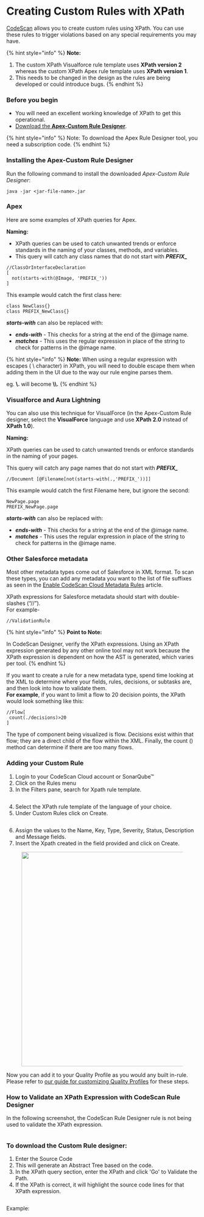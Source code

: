 # Creating Custom Rules with XPath

[CodeScan](https://www.codescan.io/) allows you to create custom rules using XPath. You can use these rules to trigger violations based on any special requirements you may have.

{% hint style="info" %}
**Note:**

1. The custom XPath Visualforce rule template uses **XPath version 2** whereas the custom XPath Apex rule template uses **XPath version 1**.
2. This needs to be changed in the design as the rules are being developed or could introduce bugs.
{% endhint %}

### Before you begin <a href="#before-you-begin" id="before-you-begin"></a>

* You will need an excellent working knowledge of XPath to get this operational.
* [Download the **Apex-Custom Rule Designer**](https://license.codescan.io/index.php/download/login?path=codescan-designer-22.6.2.jar).

{% hint style="info" %}
Note: To download the Apex Rule Designer tool, you need a subscription code.
{% endhint %}

### Installing the Apex-Custom Rule Designer

Run the following command to install the downloaded _Apex-Custom Rule Designer_:

```
java -jar <jar-file-name>.jar
```

### Apex

Here are some examples of XPath queries for Apex.

**Naming:**

* XPath queries can be used to catch unwanted trends or enforce standards in the naming of your classes, methods, and variables.
* This query will catch any class names that do not start with _**PREFIX\_**_

```
//ClassOrInterfaceDeclaration
[
  not(starts-with(@Image, 'PREFIX_'))
]
```

This example would catch the first class here:

```
class NewClass{}
class PREFIX_NewClass{}
```

_**starts-with**_ can also be replaced with:

* _**ends-with**_ - This checks for a string at the end of the @image name.
* _**matches**_ - This uses the regular expression in place of the string to check for patterns in the @image name.

{% hint style="info" %}
**Note:** When using a regular expression with escapes ( \ character) in XPath, you will need to double escape them when adding them in the UI due to the way our rule engine parses them.

eg. **\\.** will become **\\\\.**
{% endhint %}

### Visualforce and Aura Lightning <a href="#visualforce-and-aura-lightning" id="visualforce-and-aura-lightning"></a>

You can also use this technique for VisualForce (in the Apex-Custom Rule designer, select the **VisualForce** language and use **XPath 2.0** instead of **XPath 1.0**).

**Naming:**

XPath queries can be used to catch unwanted trends or enforce standards in the naming of your pages.

This query will catch any page names that do not start with _**PREFIX\_**_

```
//Document [@Filename[not(starts-with(.,'PREFIX_'))]]
```

This example would catch the first Filename here, but ignore the second:

```
NewPage.page
PREFIX_NewPage.page
```

_**starts-with**_ can also be replaced with:

* _**ends-with**_ - This checks for a string at the end of the @image name.
* _**matches**_ - This uses the regular expression in place of the string to check for patterns in the @image name.

### Other Salesforce metadata <a href="#other-salesforce-metadata" id="other-salesforce-metadata"></a>

Most other metadata types come out of Salesforce in XML format. To scan these types, you can add any metadata you want to the list of file suffixes as seen in the [Enable CodeScan Cloud Metadata Rules](https://knowledgebase.autorabit.com/codescan/docs/enable-codescan-cloud-metadata-rules) article.

XPath expressions for Salesforce metadata should start with double-slashes (“//”).\
For example-

```
//ValidationRule
```

{% hint style="info" %}
**Point to Note:**

In CodeScan Designer, verify the XPath expressions. Using an XPath expression generated by any other online tool may not work because the XPath expression is dependent on how the AST is generated, which varies per tool.
{% endhint %}

If you want to create a rule for a new metadata type, spend time looking at the XML to determine where your fields, rules, decisions, or subtasks are, and then look into how to validate them.\
**For example**, if you want to limit a flow to 20 decision points, the XPath would look something like this:

```
//Flow[
 count(./decisions)>20
]
```

The type of component being visualized is flow. Decisions exist within that flow; they are a direct child of the flow within the XML. Finally, the count () method can determine if there are too many flows.

### Adding your Custom Rule

1. Login to your CodeScan Cloud account or SonarQube™
2. Click on the Rules menu
3. In the Filters pane, search for Xpath rule template.

<figure><img src="../../../.gitbook/assets/image (77) (1) (1) (1) (1) (1).png" alt=""><figcaption></figcaption></figure>

4. Select the XPath rule template of the language of your choice.&#x20;
5. Under Custom Rules click on Create.

<figure><img src="../../../.gitbook/assets/image (78) (1) (1) (1) (1) (1).png" alt=""><figcaption></figcaption></figure>

6. Assign the values to the Name, Key, Type, Severity, Status, Description and Message fields.&#x20;
7. Insert the Xpath created in the field provided and click on Create.&#x20;

<figure><img src="../../../.gitbook/assets/image (79) (1) (1) (1) (1) (1).png" alt="" width="563"><figcaption></figcaption></figure>

Now you can add it to your Quality Profile as you would any built in-rule.  Please refer to [our guide for customizing Quality Profiles](../quality-profiles/customizing-quality-profiles.md) for these steps.

### How to Validate an XPath Expression with CodeScan Rule Designer

In the following screenshot, the CodeScan Rule Designer rule is not being used to validate the XPath expression.

<figure><img src="../../../.gitbook/assets/image (6) (1) (1) (1) (1) (1).png" alt=""><figcaption></figcaption></figure>

### To download the Custom Rule designer:

1. Enter the Source Code
2. This will generate an Abstract Tree based on the code.
3. In the XPath query section, enter the XPath and click 'Go' to Validate the Path.
4. If the XPath is correct, it will highlight the source code lines for that XPath expression.

<figure><img src="../../../.gitbook/assets/image (1541).png" alt=""><figcaption></figcaption></figure>

Example:

<figure><img src="../../../.gitbook/assets/image (1542).png" alt=""><figcaption></figcaption></figure>
